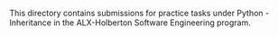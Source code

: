 This directory contains submissions for practice tasks under Python - Inheritance in the ALX-Holberton Software Engineering program.
